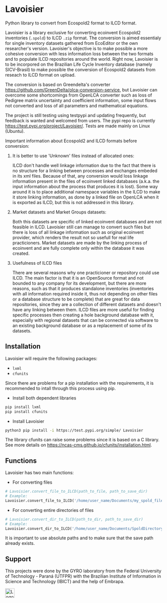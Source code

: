 # Lavoisier
Python library to convert from Ecospold2 format to ILCD format.

Lavoisier is a library exclusive for converting ecoinvent Ecospold2 inventories (`.spold`) to ILCD `.zip` format. The conversion is aimed essentialy for single inventory datasets gathered from EcoEditor or the own researcher's version. Lavoisier's objective is to make possible a more cohesive conversion with less information loss between the two formats and to populate ILCD repositories around the world. Right now, Lavoisier is to be incorpored on the Brazilian Life Cycle Inventory database (namely SICV-Brasil) to make possible the conversion of Ecospold2 datasets from reseach to ILCD format on upload.

The conversion is based on Greendelta's converter https://github.com/GreenDelta/olca-conversion-service, but Lavoisier can overcome some shortcomings from OpenLCA converter such as loss of Pedigree matrix uncertainty and coefficient information, some input flows not converted and loss of all parameters and mathematical equations.

The project is still testing using testpypi and updating frequently, but feedback is wanted and welcomed from users. The pypi repo is currently https://test.pypi.org/project/Lavoisier/. Tests are made mainly on Linux (Ubuntu).

Important information about Ecospold2 and ILCD formats before conversion:

1. It is better to use 'Unknown' files instead of allocated ones:

   ILCD don't handle well linkage information due to the fact that there is no structure for a linking between processes and exchanges embeded in its xml files. Because of that, any conversion would loss linkage information present in the files of ecoinvent linked databases (a.k.a. the input information about the process that produces it is lost). Some way around it is to place additional namespace variables in the ILCD to make it store linking information, as done by a linked file on OpenLCA when it is exported as ILCD, but this is not addressed in this library. 

2. Market datasets and Market Groups datasets:

   Both this datasets are specific of linked ecoinvent databases and are not feasible in ILCD. Lavoisier still can manage to convert such files but there is loss of all linkage information such as original ecoinvent provider, which renders the result not so usefull for real life practicioners. Market datasets are made by the linking process of ecoinvent and are fully complete only within the database it was created.

3. Usefulness of ILCD files

   There are several reasons why one practicioner or repository could use ILCD. The main factor is that it is an OpenSource format and not bounded to any company for its development, but there are more reasons, such as that it produces standalone inventories (inventories with all information required inside it, thus not depending on other files or a database structure to be complete) that are great for data repositories, since they are a collection of different datasets and doesn't have any linking between them. ILCD files are more useful for finding specific processes then creating a hole background database with it, especially with regional datasets that can be connected via software to an existing background database or as a replacement of some of its datasets. 

## Installation

Lavoisier will require the following packages:
+ `lxml`
+ `cfunits`
 
Since there are problems for a pip installation with the requirements, it is recommended to intall through this process using pip.

+ Install both dependent libraries
```bash
pip install lxml
pip install cfunits
```
+ Install Lavoisier
```bash
python3 pip install -i https://test.pypi.org/simple/ Lavoisier
```

The library cfunits can raise some problems since it is based on a C library. See more details on https://ncas-cms.github.io/cfunits/installation.html.

## Functions

Lavoisier has two main functions:
+ For converting files
```python
# Lavoisier.convert_file_to_ILCD(path_to_file, path_to_save_dir)
# Example:
Lavoisier.convert_file_to_ILCD('/home/user_name/Documents/my_spold_file.spold', '/home/user_name/Documents/ILCD_save_folder')
```
+ For converting entire directories of files
```python
# Lavoisier.convert_dir_to_ILCD(path_to_dir, path_to_save_dir)
# Example:
Lavoisier.convert_dir_to_ILCD('/home/user_name/Documents/SpoldDirectory', '/home/user_name/Documents/ILCD_save_folder')
```

It is important to use absolute paths and to make sure that the save path already exists.

## Support

This projects were done by the GYRO laboratory from the Federal University of Technology - Paraná (UTFPR) with the Brazilian Institute of Information in Science and Technology (IBICT) and the help of Embrapa.

<img src="https://github.com/JosePauloSavioli/IBICT-converter/blob/master/Logos/IBICT.png" alt="Logo IBICT" width="30" length="30" />

[logo_gyro]:https://github.com/JosePauloSavioli/IBICT-converter/blob/master/Logos/logo%20gyro_email%20padr%C3%A3o.png "Logo GYRO"
[logo_utfpr]:https://github.com/JosePauloSavioli/IBICT-converter/blob/master/Logos/utfpr.png "Logo UTFPR"
